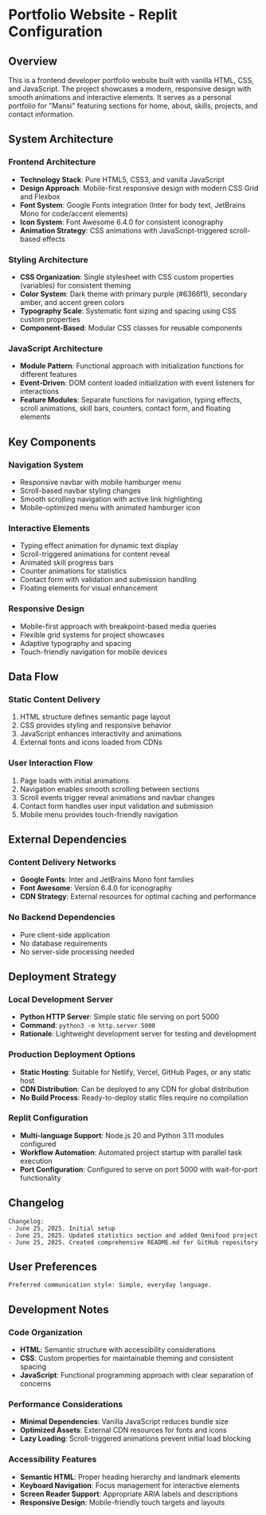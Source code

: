 # Portfolio Website - Replit Configuration

## Overview

This is a frontend developer portfolio website built with vanilla HTML, CSS, and JavaScript. The project showcases a modern, responsive design with smooth animations and interactive elements. It serves as a personal portfolio for "Mansi" featuring sections for home, about, skills, projects, and contact information.

## System Architecture

### Frontend Architecture
- **Technology Stack**: Pure HTML5, CSS3, and vanilla JavaScript
- **Design Approach**: Mobile-first responsive design with modern CSS Grid and Flexbox
- **Font System**: Google Fonts integration (Inter for body text, JetBrains Mono for code/accent elements)
- **Icon System**: Font Awesome 6.4.0 for consistent iconography
- **Animation Strategy**: CSS animations with JavaScript-triggered scroll-based effects

### Styling Architecture
- **CSS Organization**: Single stylesheet with CSS custom properties (variables) for consistent theming
- **Color System**: Dark theme with primary purple (#6366f1), secondary amber, and accent green colors
- **Typography Scale**: Systematic font sizing and spacing using CSS custom properties
- **Component-Based**: Modular CSS classes for reusable components

### JavaScript Architecture
- **Module Pattern**: Functional approach with initialization functions for different features
- **Event-Driven**: DOM content loaded initialization with event listeners for interactions
- **Feature Modules**: Separate functions for navigation, typing effects, scroll animations, skill bars, counters, contact form, and floating elements

## Key Components

### Navigation System
- Responsive navbar with mobile hamburger menu
- Scroll-based navbar styling changes
- Smooth scrolling navigation with active link highlighting
- Mobile-optimized menu with animated hamburger icon

### Interactive Elements
- Typing effect animation for dynamic text display
- Scroll-triggered animations for content reveal
- Animated skill progress bars
- Counter animations for statistics
- Contact form with validation and submission handling
- Floating elements for visual enhancement

### Responsive Design
- Mobile-first approach with breakpoint-based media queries
- Flexible grid systems for project showcases
- Adaptive typography and spacing
- Touch-friendly navigation for mobile devices

## Data Flow

### Static Content Delivery
1. HTML structure defines semantic page layout
2. CSS provides styling and responsive behavior
3. JavaScript enhances interactivity and animations
4. External fonts and icons loaded from CDNs

### User Interaction Flow
1. Page loads with initial animations
2. Navigation enables smooth scrolling between sections
3. Scroll events trigger reveal animations and navbar changes
4. Contact form handles user input validation and submission
5. Mobile menu provides touch-friendly navigation

## External Dependencies

### Content Delivery Networks
- **Google Fonts**: Inter and JetBrains Mono font families
- **Font Awesome**: Version 6.4.0 for iconography
- **CDN Strategy**: External resources for optimal caching and performance

### No Backend Dependencies
- Pure client-side application
- No database requirements
- No server-side processing needed

## Deployment Strategy

### Local Development Server
- **Python HTTP Server**: Simple static file serving on port 5000
- **Command**: `python3 -m http.server 5000`
- **Rationale**: Lightweight development server for testing and development

### Production Deployment Options
- **Static Hosting**: Suitable for Netlify, Vercel, GitHub Pages, or any static host
- **CDN Distribution**: Can be deployed to any CDN for global distribution
- **No Build Process**: Ready-to-deploy static files require no compilation

### Replit Configuration
- **Multi-language Support**: Node.js 20 and Python 3.11 modules configured
- **Workflow Automation**: Automated project startup with parallel task execution
- **Port Configuration**: Configured to serve on port 5000 with wait-for-port functionality

## Changelog

```
Changelog:
- June 25, 2025. Initial setup
- June 25, 2025. Updated statistics section and added Omnifood project
- June 25, 2025. Created comprehensive README.md for GitHub repository
```

## User Preferences

```
Preferred communication style: Simple, everyday language.
```

## Development Notes

### Code Organization
- **HTML**: Semantic structure with accessibility considerations
- **CSS**: Custom properties for maintainable theming and consistent spacing
- **JavaScript**: Functional programming approach with clear separation of concerns

### Performance Considerations
- **Minimal Dependencies**: Vanilla JavaScript reduces bundle size
- **Optimized Assets**: External CDN resources for fonts and icons
- **Lazy Loading**: Scroll-triggered animations prevent initial load blocking

### Accessibility Features
- **Semantic HTML**: Proper heading hierarchy and landmark elements
- **Keyboard Navigation**: Focus management for interactive elements
- **Screen Reader Support**: Appropriate ARIA labels and descriptions
- **Responsive Design**: Mobile-friendly touch targets and layouts